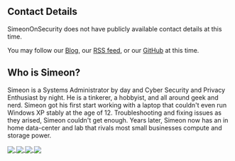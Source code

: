 ## Contact Details
SimeonOnSecurity does not have publicly available contact details at this time.

You may follow our [Blog](https://simeononsecurity.ch/), our [RSS feed](https://simeononsecurity.com/sitemap.xml), or our [GitHub](https://github.com/simeononsecurity) at this time.

## Who is Simeon?
Simeon is a Systems Administrator by day and Cyber Security and Privacy Enthusiast by night. He is a tinkerer, a hobbyist, and all around geek and nerd. Simeon got his first start working with a laptop that couldn't even run Windows XP stably at the age of 12. Troubleshooting and fixing issues as they arised, Simeon couldn't get enough. Years later, Simeon now has an in home data-center and lab that rivals most small businesses compute and storage power.

<a href="https://github.com/simeononsecurity">
  <img align="center" src="https://github-readme-stats.vercel.app/api/top-langs/?username=simeononsecurity&theme=light&hide_langs_below=1" />
</a>
<a href="https://github.com/simeononsecurity">
 <img align="center" src="https://github-readme-stats.vercel.app/api?username=simeononsecurity&&theme=light&show_icons=true&title_color=3399ff&icon_color=000000&text_color=000000&bg_color=ffffff"/>
</a>
<a href="https://github.com/simeononsecurity/W10-Optimize-and-Harden">
  <img align="center" src="https://github-readme-stats.vercel.app/api/pin/?username=simeononsecurity&repo=W10-Optimize-and-Harden&theme=light" />
</a>
<a href="https://github.com/simeononsecurity/Apache-Web-Server-Hardeningy">
 <img align="center" src="https://github-readme-stats.vercel.app/api/pin/?username=simeononsecurity&repo=Apache-Web-Server-Hardening&theme=light" />
</a>
